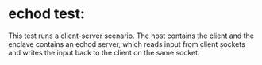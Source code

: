 echod test:
===========

This test runs a client-server scenario. The host contains the client and the
enclave contains an echod server, which reads input from client sockets and
writes the input back to the client on the same socket.
